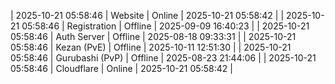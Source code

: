 | 2025-10-21 05:58:46 | Website | Online | 2025-10-21 05:58:42 |
| 2025-10-21 05:58:46 | Registration | Offline | 2025-09-09 16:40:23 |
| 2025-10-21 05:58:46 | Auth Server | Offline | 2025-08-18 09:33:31 |
| 2025-10-21 05:58:46 | Kezan (PvE) | Offline | 2025-10-11 12:51:30 |
| 2025-10-21 05:58:46 | Gurubashi (PvP) | Offline | 2025-08-23 21:44:06 |
| 2025-10-21 05:58:46 | Cloudflare | Online | 2025-10-21 05:58:42 |
